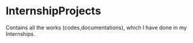 # InternshipProjects
Contains all the works (codes,documentations), which I have done in my Internships.
